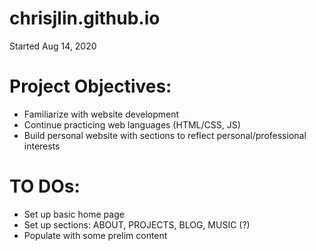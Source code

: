 # chrisjlin.github.io
Started Aug 14, 2020

# Project Objectives:
- Familiarize with website development 
- Continue practicing web languages (HTML/CSS, JS)
- Build personal website with sections to reflect personal/professional interests
 
# TO DOs:
- Set up basic home page
- Set up sections: ABOUT, PROJECTS, BLOG, MUSIC (?)
- Populate with some prelim content
